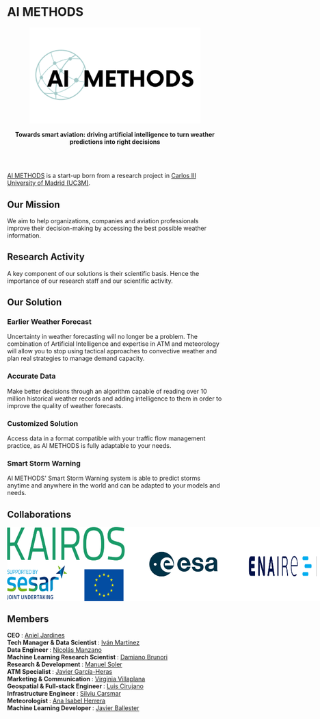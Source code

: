 # AI METHODS

<p align="center">
  <img src=Images/AIMETHODS_logo.png width="400">
</p>

<p align="center">
  <b>
    Towards smart aviation: driving artificial intelligence to turn weather predictions into right decisions
  </b>
</p>

<br><br>

[AI METHODS](https://www.aimethods.com/) is a start-up born from a research project in [Carlos III University of Madrid (UC3M)](https://www.uc3m.es/Home).

## Our Mission
We aim to help organizations, companies and aviation professionals improve their decision-making by accessing the best possible weather information.

## Research Activity

A key component of our solutions is their scientific basis. Hence the importance of our research staff and our scientific activity.

## Our Solution

### Earlier Weather Forecast

Uncertainty in weather forecasting will no longer be a problem. The combination of Artificial Intelligence and expertise in ATM and meteorology will allow you to stop using tactical approaches to convective weather and plan real strategies to manage demand capacity.

### Accurate Data

Make better decisions through an algorithm capable of reading over 10 million historical weather records and adding intelligence to them in order to improve the quality of weather forecasts.

### Customized Solution

Access data in a format compatible with your traffic flow management practice, as AI METHODS is fully adaptable to your needs.

### Smart Storm Warning

AI METHODS' Smart Storm Warning system is able to predict storms anytime and anywhere in the world and can be adapted to your models and needs.

## Collaborations

<div style="display: flex;" align: "center">
  <img src=Images/KAIROS_logo.png width="275">
  <img src=Images/ESA_logo.jpg width="275">
  <img src=Images/ENAIRE_logo.png width="275">
  <br><br><br><br><br><br>
  <div align="center">
    <a href="https://www.kairos-eu.com/" target="_blank" style="color: #0066cc; text-decoration: none;">KAIROS Official WebSite</a> |
    <a href="https://www.esa.int/" target="_blank" style="color: #0066cc; text-decoration: none;">ESA Official WebSite</a> |
    <a href="https://www.enaire.es/home" target="_blank" style="color: #0066cc; text-decoration: none;">ENAIRE Official WebSite</a>
  </div>
</div>

## Members

<b> CEO </b>: [Aniel Jardines](https://www.linkedin.com/authwall?trk=bf&trkInfo=AQFQRmLjpjTrFQAAAZUZlnpYwpfRapq-LdRh4xTLuTlTX4VkxIUeRdQ71SfOqCqcWyJ75WMDpRe3Y1NJvbR17RCwTmCenEzfGpkueDAO2jvlNrsmG2QIkwaMCV3gRHo2EtsDXuo=&original_referer=&sessionRedirect=https%3A%2F%2Fwww.linkedin.com%2Fin%2Faniel-jardines-84a38253%2F) <br>
<b> Tech Manager & Data Scientist </b>: [Iván Martínez](https://www.linkedin.com/authwall?trk=bf&trkInfo=AQG3-sw-fPSScwAAAZUZmAjIvNzVhs9Q0HeWst0WDN-TC0WJDKmvjSMhZ_Fee_ef_FHP0Lmr2fmJa32eMdyKeORoC5xIeHnFN-hKKfpzeD-EcLax2YCVcMqJ3_CRXlBu9l93P_A=&original_referer=&sessionRedirect=https%3A%2F%2Fwww.linkedin.com%2Fin%2Fimtnez) <br>
<b> Data Engineer </b>: [Nicolás Manzano](https://www.linkedin.com/authwall?trk=bf&trkInfo=AQFnRyTQLDK8kgAAAZUZmDPASQLEKdNl9poxA1DG2RmZ2XixVRsZ07o_nIrhALIBR5btQiqOeRToI1_fnJkE75YvIyKFHDyiGmtIa8H1fSAGTSF2B_2-RJizZi9tnqSoH9R4pcw=&original_referer=&sessionRedirect=https%3A%2F%2Fwww.linkedin.com%2Fin%2Fnicolas-manzano-carretero%2F) <br>
<b> Machine Learning Research Scientist </b>: [Damiano Brunori](https://www.linkedin.com/authwall?trk=bf&trkInfo=AQFMFz3ReXECiQAAAZUZmFMANlQgMiGKLib61R__DcZT1vjNL5iuK9GeMzixt8U45GqXi9Cxuhpx1moKExgrLEY8S6jckTLA1NAhOQRxhhqJ5YAdqWpoeqbm2W89ckr1sKozpvo=&original_referer=&sessionRedirect=https%3A%2F%2Fwww.linkedin.com%2Fin%2Fdamiano-brunori-a31936205) <br>
<b> Research & Development </b>: [Manuel Soler](https://www.linkedin.com/authwall?trk=bf&trkInfo=AQFA4O95bJxRcQAAAZUZmHYovkqYvuLvHHHLNwsvcASZky6Fnpu7iDX3iyrlEI2SdiB_PWwGfVRMIsrJlTm1MbiWo7Xv0Nz5aMKqMrrzipDS2ImD5OvI8NXbKLf6sParfduJdhg=&original_referer=&sessionRedirect=https%3A%2F%2Fwww.linkedin.com%2Fin%2Fmanuel-soler-32716335%2F) <br>
<b> ATM Specialist </b>: [Javier García-Heras](https://www.linkedin.com/authwall?trk=bf&trkInfo=AQHXXSnkuW-lkQAAAZUZmJVoChi9BYA4QkE-lHoQBPEblkD4v6Kt8WufzPXDAO3LkwvFJV6iHoMH3GnIAgNFwkpdvx-_HlkUtivt0gDHse1vWopBabhJgBbqXD3UDG8KEQDkoDg=&original_referer=&sessionRedirect=https%3A%2F%2Fwww.linkedin.com%2Fin%2Fjaviegarciaheras%2F) <br>
<b> Marketing & Communication </b>: [Virginia Villaplana](https://www.linkedin.com/authwall?trk=bf&trkInfo=AQGgrCdENMHnCwAAAZUZmLSo0CVhvyXIFn4xF5XPu-flpK5frWBc3Cjwe61ug-9tCh2lZOZfOF-slWE1xb7lIWyxQKPPIHfWlNjvgWaDn0aWeJDuM2Na_n4PfhjjVy_FW_EJNJU=&original_referer=&sessionRedirect=https%3A%2F%2Fwww.linkedin.com%2Fin%2Fvirginia-villaplana%2F) <br>
<b> Geospatial & Full-stack Engineer </b>: [Luis Cirujano](https://www.linkedin.com/authwall?trk=bf&trkInfo=AQHYcB-rXo1mBwAAAZUZmNPoa9-DyLxXlUJVnNDYMH7PU5hXt2b0B-Ho2WaKtAnrjRhUI7b4TTzs5K5a74Gt2jVHqXlKiSdFrA4R2j2drF2_aXB75IANpS0xDvogaCFJkT08XM8=&original_referer=&sessionRedirect=https%3A%2F%2Fwww.linkedin.com%2Fin%2Fluis-cirujano-p%25C3%25A9rez-14a670254) <br>
<b> Infrastructure Engineer </b>: [Silviu Carsmar](https://www.linkedin.com/authwall?trk=bf&trkInfo=AQFvLthQlu1H_wAAAZUZmO9A2NMlRQ__C5ZQe7Dm_97aIXbVekpojyI8d4IY0LRAErFbduF9MFN93LtjJKa_nQa5AHbVCYqhAbvM46K0rPZ_6MdgfWmAcdyaq1Rh4tZEIbvMPUc=&original_referer=&sessionRedirect=https%3A%2F%2Fwww.linkedin.com%2Fin%2Fsilviucarsmar) <br>
<b> Meteorologist </b>: [Ana Isabel Herrera](https://www.linkedin.com/authwall?trk=bf&trkInfo=AQH7zPXAS8Q9AgAAAZUZmRJoAG62NShwu-0qpZubLiw6P2GhBtnkKjFUF1MjvB0i2FLzJ4_Te2ShukYR6RDrrvtaOQbFgM15USY1PT6RzR1OiP90HF8rwJDOUJtSOnjWq3s0KWQ=&original_referer=&sessionRedirect=https%3A%2F%2Fwww.linkedin.com%2Fin%2Fana-isabel-herrera-ruiz-969886206) <br>
<b> Machine Learning Developer </b>: [Javier Ballester](https://www.linkedin.com/in/javier-ballester-jack) <br>

